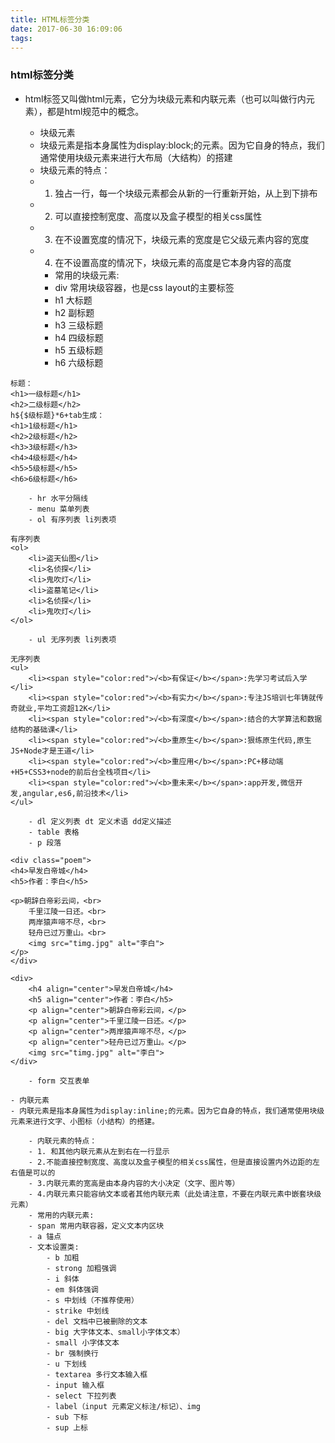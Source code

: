 ```yaml
---
title: HTML标签分类
date: 2017-06-30 16:09:06
tags:
---
```

### html标签分类
- html标签又叫做html元素，它分为块级元素和内联元素（也可以叫做行内元素），都是html规范中的概念。

    - 块级元素
    - 块级元素是指本身属性为display:block;的元素。因为它自身的特点，我们通常使用块级元素来进行大布局（大结构）的搭建
    - 块级元素的特点：
    - 1. 独占一行，每一个块级元素都会从新的一行重新开始，从上到下排布
    - 2. 可以直接控制宽度、高度以及盒子模型的相关css属性
    - 3. 在不设置宽度的情况下，块级元素的宽度是它父级元素内容的宽度
    - 4. 在不设置高度的情况下，块级元素的高度是它本身内容的高度
        - 常用的块级元素:
        - div 常用块级容器，也是css layout的主要标签
        - h1 大标题
        - h2 副标题
        - h3 三级标题
        - h4 四级标题
        - h5 五级标题
        - h6 六级标题
```
标题：
<h1>一级标题</h1>
<h2>二级标题</h2>
h${$级标题}*6+tab生成：
<h1>1级标题</h1>
<h2>2级标题</h2>
<h3>3级标题</h3>
<h4>4级标题</h4>
<h5>5级标题</h5>
<h6>6级标题</h6>
```
        - hr 水平分隔线
        - menu 菜单列表
        - ol 有序列表 li列表项
```
有序列表
<ol>
    <li>盗天仙图</li>
    <li>名侦探</li>
    <li>鬼吹灯</li>
    <li>盗墓笔记</li>
    <li>名侦探</li>
    <li>鬼吹灯</li>
</ol>
```
        - ul 无序列表 li列表项
```
无序列表
<ul>
    <li><span style="color:red">√<b>有保证</b></span>:先学习考试后入学</li>
    <li><span style="color:red">√<b>有实力</b></span>:专注JS培训七年铸就传奇就业,平均工资超12K</li>
    <li><span style="color:red">√<b>有深度</b></span>:结合的大学算法和数据结构的基础课</li>
    <li><span style="color:red">√<b>重原生</b></span>:狠练原生代码,原生JS+Node才是王道</li>
    <li><span style="color:red">√<b>重应用</b></span>:PC+移动端+H5+CSS3+node的前后台全栈项目</li>
    <li><span style="color:red">√<b>重未来</b></span>:app开发,微信开发,angular,es6,前沿技术</li>
</ul>
```
        - dl 定义列表 dt 定义术语 dd定义描述
        - table 表格
        - p 段落
```
<div class="poem">
<h4>早发白帝城</h4>
<h5>作者：李白</h5>

<p>朝辞白帝彩云间，<br>
    千里江陵一日还。<br>
    两岸猿声啼不尽，<br>
    轻舟已过万重山。<br>
    <img src="timg.jpg" alt="李白">
</p>
</div>
```
```
<div>
    <h4 align="center">早发白帝城</h4>
    <h5 align="center">作者：李白</h5>
    <p align="center">朝辞白帝彩云间，</p>
    <p align="center">千里江陵一日还。</p>
    <p align="center">两岸猿声啼不尽，</p>
    <p align="center">轻舟已过万重山。</p>
    <img src="timg.jpg" alt="李白">
</div>
```
        - form 交互表单

    - 内联元素
    - 内联元素是指本身属性为display:inline;的元素。因为它自身的特点，我们通常使用块级元素来进行文字、小图标（小结构）的搭建。

        - 内联元素的特点：
        - 1. 和其他内联元素从左到右在一行显示
        - 2.不能直接控制宽度、高度以及盒子模型的相关css属性，但是直接设置内外边距的左右值是可以的
        - 3.内联元素的宽高是由本身内容的大小决定（文字、图片等）
        - 4.内联元素只能容纳文本或者其他内联元素（此处请注意，不要在内联元素中嵌套块级元素）
        - 常用的内联元素:
        - span 常用内联容器，定义文本内区块
        - a 锚点
        - 文本设置类:
            - b 加粗
            - strong 加粗强调
            - i 斜体
            - em 斜体强调
            - s 中划线（不推荐使用）
            - strike 中划线
            - del 文档中已被删除的文本
            - big 大字体文本、small小字体文本）
            - small 小字体文本
            - br 强制换行
            - u 下划线
            - textarea 多行文本输入框
            - input 输入框
            - select 下拉列表
            - label（input 元素定义标注/标记）、img
            - sub 下标
            - sup 上标
